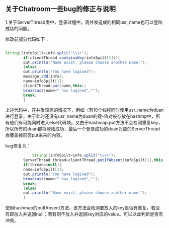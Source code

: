 ## 关于Chatroom一些bug的修正与说明

1.关于ServerThread类中，登录过程中，高并发造成的相同usr_name也可以登陆成功的问题。

修改前部分代码如下：

```java

String[]infoSpilt=info.split("\\s+");
        if(clientThread.containsKey(infoSpilt[1])){
        out.println("Name exist, please choose another name.");
        }else{
        out.println("You have logined");
        message.add(info);
        name=infoSpilt[1];
        clientThread.put(name,this);
        broadcast(name+" has logined","");
        break;
        }
```

上述代码中，在并发较高的情况下，例如（有10个线程同时使用usr_name为duan进行登录，由于此时还没有usr_name为duan的键-值对被存放在hashmp中，所有他们有可能同时进入else代码块。又由于hashmap.put方法不会检测重复key，所以所有的duan都将登陆成功，最后一个登录成功的duan对应的ServerThread会覆盖掉前面put进来的内容。

bug修复为：

```java
            String[]infoSpilt=info.split("\\s+");
        ServerThread thread=clientThread.putIfAbsent(infoSpilt[1],this);
        if(thread==null){
        name=infoSpilt[1];
        out.println("You have logined");
        broadcast(name+" has logined","");
        break;
        }else{
        out.println("Name exist, please choose another name.");
        }
```

使用hashmap的puIfAbsent方法，该方法会检测要放入的key是否有重复，若没有即放入并返回null；若有则不放入并返回key对应的value。可以以此判断是否有冲突。



